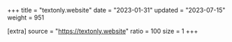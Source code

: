 +++
title = "textonly.website"
date = "2023-01-31"
updated = "2023-07-15"
weight = 951

[extra]
source = "https://textonly.website"
ratio = 100
size = 1
+++
